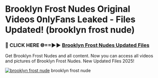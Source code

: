 # Brooklyn Frost Nudes Original Videos 0nlyFans Leaked - Files Updated! (brooklyn frost nude)

<h3>🔴 CLICK HERE 🌐==►► <a href="https://tinyurl.com/2p9ay9w9" rel="nofollow">Brooklyn Frost Nudes Updated Files</a></h3>

Get Brooklyn Frost Nudes and all content. Now you can access all videos and pictures of Brooklyn Frost Nudes. New Updated Files 2025!

[![brooklyn frost nude](https://i.imgur.com/KQgVmj3.gif)](https://tinyurl.com/2p9ay9w9)
brooklyn frost nude